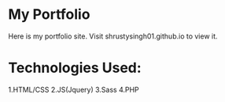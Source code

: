 # My Portfolio
Here is my portfolio site. Visit shrustysingh01.github.io to view it.

# Technologies Used:
1.HTML/CSS
2.JS(Jquery)
3.Sass
4.PHP
